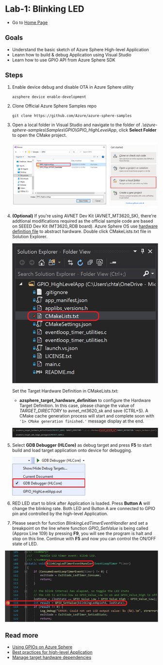 # Lab-1: Blinking LED

- Go to [Home Page](../README.md)

## Goals

- Understand the basic sketch of Azure Sphere High-level Application
- Leann how to build & debug Application using Visual Studio
- Learn how to use GPIO API from Azure Sphere SDK

## Steps

1. Enable device debug and disable OTA in Azure Sphere utility
   
   `azsphere device enable-development`

2. Clone Official Azure Sphere Samples repo

    `git clone https://github.com/Azure/azure-sphere-samples`

3. Open a local folder in Visual Studio and navigate to the folder of *.\azure-sphere-samples\Samples\GPIO\GPIO_HighLevelApp*, click **Select Folder** to open the CMake project.
   
    ![](../img/lab-1/open-project.png)

4. **(Optional)** If you're using AVNET Dev Kit (AVNET_MT3620_SK), there're addtional modifications required as the official sample code are based on SEEED Dev Kit (MT3620_RDB board). Azure Sphere OS use [hardware definition file](https://docs.microsoft.com/en-us/azure-sphere/app-development/manage-hardware-dependencies) to abstract hardware. Double click CMakeLists.txt file in Solution Explorer.
    
    ![](../img/lab-1/cmakelists.png)

    Set the Target Hardware Definition in CMakeLists.txt:
    - **azsphere_target_hardware_definition** to configure the Hardware Target Definition. 	In this case, please change the value of *TARGET_DIRECTORY* to avnet_mt3620_sk and save (CTRL+S). A CMake cache generation process will start and complete soon with `'1> CMake generation finished.'` message display at the end.

    ![](../img/lab-1/avnet.png)

5. Select **GDB Debugger (HLCore)** as debug target and press **F5** to start build and load target application onto device for debugging. 
   
   ![](../img/lab-1/HLcoreDebug.png)

6. RED LED start to blink after Application is loaded. Press **Button A** will change the blinking rate. Both LED and Button A are connected to GPIO pin and controlled by the high-level Application.

7. Please search for function *BlinkingLedTimerEventHandler* and set a breakpoint on the line where function *GPIO_SetValue* is being called (Approx Line 109) by pressing **F9**, you will see the program is halt and stop on this line. Continue with **F5** and now you can control the ON/OFF state of LED.

 ![](../img/lab-1/debug.png)

## Read more
- [Using GPIOs on Azure Sphere](https://docs.microsoft.com/en-us/azure-sphere/app-development/gpio)
- [Best practices for high-level Application](https://docs.microsoft.com/en-us/azure-sphere/app-development/initialization-termination)
- [Manage target hardware dependencies](https://docs.microsoft.com/en-us/azure-sphere/app-development/manage-hardware-dependencies)


